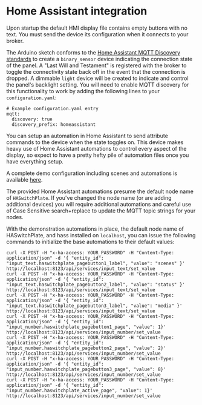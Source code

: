 # Home Assistant integration
Upon startup the default HMI display file contains empty buttons with no text.  You must send the device its configuration when it connects to your broker.

The Arduino sketch conforms to the [Home Assistant MQTT Discovery standards](https://home-assistant.io/docs/mqtt/discovery/) to create a `binary_sensor` device indicating the connection state of the panel. A "Last Will and Testament" is registered with the broker to toggle the connectivity state back off in the event that the connection is dropped.  A dimmable `light` device will be created to indicate and control the panel's backlight setting.  You will need to enable MQTT discovery for this functionality to work by adding the following lines to your `configuration.yaml`:

````
# Example configuration.yaml entry
mqtt:
  discovery: true
  discovery_prefix: homeassistant
````

You can setup an automation in Home Assistant to send attribute commands to the device when the state toggles on.  This device makes heavy use of Home Assistant automations to control every aspect of the display, so expect to have a pretty hefty pile of automation files once you have everything setup.

A complete demo configuration including scenes and automations is available [here](../Home_Assistant).

The provided Home Assistant automations presume the default node name of `HASwitchPlate`.  If you've changed the node name (or are adding additional devices) you will require additional automations and careful use of Case Sensitive search+replace to update the MQTT topic strings for your nodes.

With the demonstration automations in place, the default node name of HASwitchPlate, and hass installed on `localhost`, you can issue the following commands to initialize the base automations to their default values:

```
curl -X POST -H "x-ha-access: YOUR_PASSWORD" -H "Content-Type: application/json" -d '{ "entity_id": "input_text.haswitchplate_pagebutton1_label", "value": "scenes" }' http://localhost:8123/api/services/input_text/set_value
curl -X POST -H "x-ha-access: YOUR_PASSWORD" -H "Content-Type: application/json" -d '{ "entity_id": "input_text.haswitchplate_pagebutton2_label", "value": "status" }' http://localhost:8123/api/services/input_text/set_value
curl -X POST -H "x-ha-access: YOUR_PASSWORD" -H "Content-Type: application/json" -d '{ "entity_id": "input_text.haswitchplate_pagebutton3_label", "value": "media" }' http://localhost:8123/api/services/input_text/set_value
curl -X POST -H "x-ha-access: YOUR_PASSWORD" -H "Content-Type: application/json" -d '{ "entity_id": "input_number.haswitchplate_pagebutton1_page", "value": 1}' http://localhost:8123/api/services/input_number/set_value
curl -X POST -H "x-ha-access: YOUR_PASSWORD" -H "Content-Type: application/json" -d '{ "entity_id": "input_number.haswitchplate_pagebutton2_page", "value": 2}' http://localhost:8123/api/services/input_number/set_value
curl -X POST -H "x-ha-access: YOUR_PASSWORD" -H "Content-Type: application/json" -d '{ "entity_id": "input_number.haswitchplate_pagebutton3_page", "value": 8}' http://localhost:8123/api/services/input_number/set_value
curl -X POST -H "x-ha-access: YOUR_PASSWORD" -H "Content-Type: application/json" -d '{ "entity_id": "input_number.haswitchplate_active_page", "value": 1}' http://localhost:8123/api/services/input_number/set_value
```

